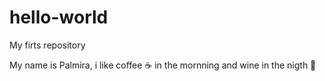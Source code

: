 # hello-world

My firts repository

My name is Palmira, i like coffee ☕ in the mornning and wine in the nigth 🍷
